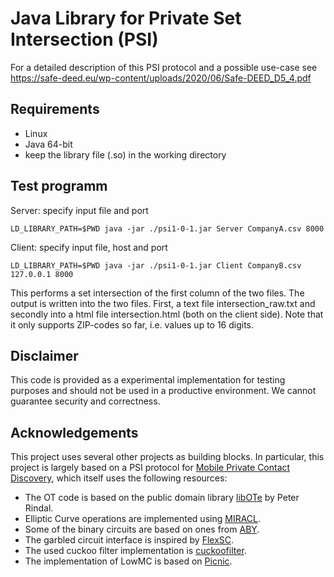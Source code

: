# Java Library for Private Set Intersection (PSI)

For a detailed description of this PSI protocol and a possible use-case see https://safe-deed.eu/wp-content/uploads/2020/06/Safe-DEED_D5_4.pdf

## Requirements

* Linux
* Java 64-bit
* keep the library file (.so) in the working directory

## Test programm

Server: specify input file and port
```
LD_LIBRARY_PATH=$PWD java -jar ./psi1-0-1.jar Server CompanyA.csv 8000
```

Client: specify input file, host and port
```
LD_LIBRARY_PATH=$PWD java -jar ./psi1-0-1.jar Client CompanyB.csv 127.0.0.1 8000
```

This performs a set intersection of the first column of the two files. The output is written into the two files. First, a text file intersection_raw.txt and secondly into a html file intersection.html (both on the client side). Note that it only supports ZIP-codes so far, i.e. values up to 16 digits.

## Disclaimer

This code is provided as a experimental implementation for testing purposes and should not be used in a productive environment. We cannot guarantee security and correctness.

## Acknowledgements

This project uses several other projects as building blocks. In particular, this project is largely based on a PSI protocol for [Mobile Private Contact Discovery](https://contact-discovery.github.io/), which itself uses the following resources:

* The OT code is based on the public domain library [libOTe](https://github.com/osu-crypto/libOTe) by Peter Rindal.
* Elliptic Curve operations are implemented using [MIRACL](https://github.com/miracl/MIRACL).
* Some of the binary circuits are based on ones from [ABY](https://github.com/encryptogroup/ABY).
* The garbled circuit interface is inspired by [FlexSC](https://github.com/wangxiao1254/FlexSC).
* The used cuckoo filter implementation is [cuckoofilter](https://github.com/efficient/cuckoofilter).
* The implementation of LowMC is based on [Picnic](https://github.com/IAIK/Picnic).

